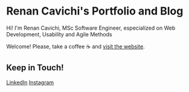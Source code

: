 # Renan Cavichi's Portfolio and Blog

Hi! I'm Renan Cavichi,
MSc Software Engineer, especialized on Web Development, Usability and Agile Methods

Welcome! Please, take a coffee ☕ and [visit the website](https://renancavichi-portfolio.netlify.app).

## Keep in Touch!

[LinkedIn](https://www.linkedin.com/in/renancavichi)
[Instagram](https://www.instagram.com/renancavichi/)
